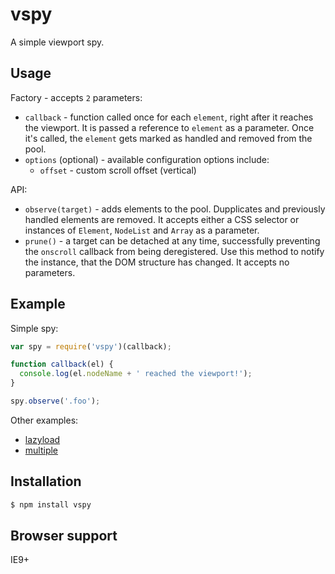 vspy
====
A simple viewport spy.

Usage
-----
Factory - accepts `2` parameters:
- `callback` - function called once for each `element`, right after it reaches the viewport. It is passed a reference to `element` as a parameter. Once it's called, the `element` gets marked as handled and removed from the pool.
- `options` (optional) - available configuration options include:
  - `offset` - custom scroll offset (vertical)

API: 
- `observe(target)` - adds elements to the pool. Dupplicates and previously handled elements are removed. It accepts either a CSS selector or instances of `Element`, `NodeList` and `Array` as a parameter.
- `prune()` - a target can be detached at any time, successfully preventing the `onscroll` callback from being deregistered. Use this method to notify the instance, that the DOM structure has changed. It accepts no parameters.

Example
-------
Simple spy:
```js
var spy = require('vspy')(callback);

function callback(el) {
  console.log(el.nodeName + ' reached the viewport!');
}

spy.observe('.foo');
```

Other examples:
- [lazyload](http://rkrupinski.github.io/vspy/demo/lazyload)
- [multiple](http://rkrupinski.github.io/vspy/demo/multiple)

Installation
------------
```bash
$ npm install vspy
```

Browser support
---------------
IE9+